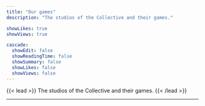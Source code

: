 ```yaml
---
title: "Our games"
description: "The studios of the Collective and their games."

showLikes: true
showViews: true

cascade:
  showEdit: false
  showReadingTime: false
  showSummary: false
  showLikes: false
  showViews: false
---
```


{{< lead >}}
The studios of the Collective and their games.
{{< /lead >}}

---

